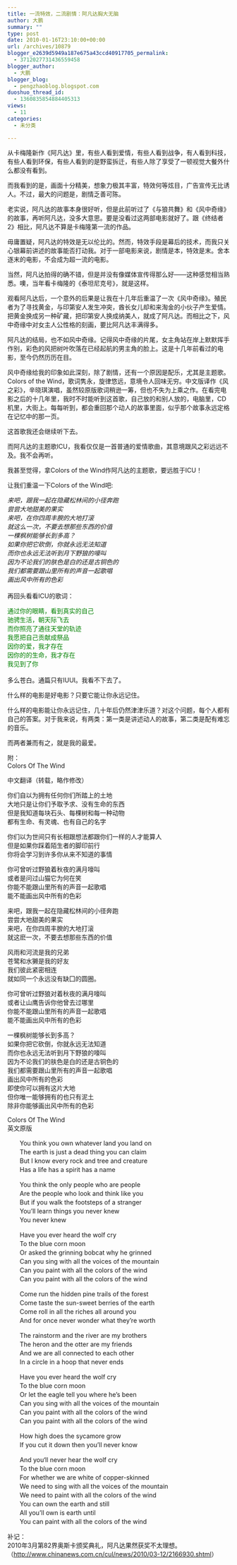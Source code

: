 ```yaml
---
title: 一流特效，二流剧情：阿凡达胸大无脑
author: 大鹏
summary: ""
type: post
date: 2010-01-16T23:10:00+00:00
url: /archives/10879
blogger_e2639d5949a187e675a43ccd40917705_permalink:
  - 3712027731436559458
blogger_author:
  - 大鹏
blogger_blog:
  - pengzhaoblog.blogspot.com
duoshuo_thread_id:
  - 1360835854884405313
views:
  - 11
categories:
  - 未分类

---
```

从卡梅隆新作《阿凡达》里，有些人看到爱情，有些人看到战争，有人看到科技，有些人看到环保，有些人看到的是野蛮拆迁，有些人除了享受了一顿视觉大餐外什么都没有看到。

而我看到的是，画面十分精美，想象力极其丰富，特效何等炫目，广告宣传无比诱人。不过，最大的问题是，剧情乏善可陈。

老实说，阿凡达的故事本身很好听，但是此前听过了《与狼共舞》和《风中奇缘》的故事，再听阿凡达，没多大意思。要是没看过这两部电影就好了。跟《终结者2》相比，阿凡达不算是卡梅隆第一流的作品。

毋庸置疑，阿凡达的特效是无以伦比的。然而，特效手段是幕后的技术，而我只关心银幕前讲述的故事能否打动我。对于一部电影来说，剧情是本，特效是末。舍本逐末的电影，不会成为超一流的电影。

当然，阿凡达拍得的确不错，但是并没有像媒体宣传得那么好——这种感觉相当熟悉。噢，当年看卡梅隆的《泰坦尼克号》，就是这样。

观看阿凡达后，一个意外的后果是让我在十几年后重温了一次《风中奇缘》。殖民者为了寻找黄金，与印第安人发生冲突，酋长女儿却和来淘金的小伙子产生爱情。把黄金换成另一种矿藏，把印第安人换成纳美人，就成了阿凡达。而相比之下，风中奇缘中对女主人公性格的刻画，要比阿凡达丰满得多。

阿凡达的结局，也不如风中奇缘。记得风中奇缘的片尾，女主角站在岸上默默挥手作别，彩色的风把树叶吹落在已经起航的男主角的脸上。这是十几年前看过的电影，至今仍然历历在目。

风中奇缘给我的印象如此深刻，除了剧情，还有一个原因是配乐，尤其是主题歌。Colors of the Wind，歌词隽永，旋律悠远，意境令人回味无穷。中文版译作《风之彩》，辛晓琪演唱，虽然较原版歌词稍逊一筹，但也不失为上乘之作。在看完电影之后的十几年里，我时不时能听到这首歌，自己放的和别人放的，电脑里，CD机里，大街上。每每听到，都会重回那个动人的故事里面，似乎那个故事永远定格在记忆中的那一页。

这首歌我还会继续听下去。

而阿凡达的主题歌ICU，我看仅仅是一首普通的爱情歌曲，其意境跟风之彩远远不及。我不会再听。

我甚至觉得，拿Colors of the Wind作阿凡达的主题歌，要远胜于ICU！

让我们重温一下Colors of the Wind吧:

<span style="font-style:italic;">来吧，跟我一起在隐藏松林间的小径奔跑</span><br style="font-style:italic;" /><span style="font-style:italic;">尝尝大地甜美的果实</span><br style="font-style:italic;" /><span style="font-style:italic;">来吧，在你四周丰腴的大地打滚</span><br style="font-style:italic;" /><span style="font-style:italic;">就这么一次，不要去想那些东西的价值</span><br style="font-style:italic;" /><span style="font-style:italic;">一棵枫树能够长到多高？</span><br style="font-style:italic;" /><span style="font-style:italic;">如果你把它砍倒，你就永远无法知道</span><br style="font-style:italic;" /><span style="font-style:italic;">而你也永远无法听到月下野狼的嚎叫</span><br style="font-style:italic;" /><span style="font-style:italic;">因为不论我们的肤色是白的还是古铜色的</span><br style="font-style:italic;" /><span style="font-style:italic;">我们都需要跟山里所有的声音一起歌唱</span><br style="font-style:italic;" /><span style="font-style:italic;">画出风中所有的色彩</span><br style="font-style:italic;" />  
再回头看看ICU的歌词：

<font color="#008000">通过你的眼睛，看到真实的自己<br />驰骋生活，朝天际飞去<br />而你照亮了通往天堂的轨迹<br />我愿把自己贡献成祭品<br />因你的爱，我才存在</font><br style="color:rgb(127,127,127);font-style:italic;" /><font color="#008000">因你的的生命，我才存在<br />我见到了你<br /></font>  
多么苍白。通篇只有IUUI。我看不下去了。

什么样的电影是好电影？只要它能让你永远记住。

什么样的电影能让你永远记住，几十年后仍然津津乐道？对这个问题，每个人都有自己的答案。对于我来说，有两类：第一类是讲述动人的故事，第二类是配有难忘的音乐。

而两者兼而有之，就是我的最爱。

附：  
Colors Of The Wind

中文翻译（转载，略作修改）

你们自以为拥有任何你们所踏上的土地  
大地只是让你们予取予求、没有生命的东西  
但是我知道每块石头、每棵树和每一种动物  
都有生命、有灵魂、也有自己的名字

你们以为世间只有长相跟想法都跟你们一样的人才能算人  
但是如果你踩着陌生者的脚印前行  
你将会学习到许多你从来不知道的事情

你可曾听过野狼着秋夜的满月嚎叫  
或者是问过山猫它为何在笑  
你能不能跟山里所有的声音一起歌唱  
能不能画出风中所有的色彩

来吧，跟我一起在隐藏松林间的小径奔跑  
尝尝大地甜美的果实  
来吧，在你四周丰腴的大地打滚  
就这麽一次，不要去想那些东西的价值

风雨和河流是我的兄弟  
苍鹭和水獭是我的好友  
我们彼此紧密相连  
就如同一个永远没有缺囗的圆圈。

你可曾听过野狼对着秋夜的满月嚎叫  
或者让山鹰告诉你他曾去过哪里  
你能不能跟山里所有的声音一起歌唱  
能不能画出风中所有的色彩

一棵枫树能够长到多高？  
如果你把它砍倒，你就永远无法知道  
而你也永远无法听到月下野狼的嚎叫  
因为不论我们的肤色是白的还是古铜色的  
我们都需要跟山里所有的声音一起歌唱  
画出风中所有的色彩  
即使你可以拥有这片大地  
但你唯一能够拥有的也只有泥土  
除非你能够画出风中所有的色彩

Colors Of The Wind  
英文原版

　　You think you own whatever land you land on  
　　The earth is just a dead thing you can claim  
　　But I know every rock and tree and creature  
　　Has a life has a spirit has a name

　　You think the only people who are people  
　　Are the people who look and think like you  
　　But if you walk the footsteps of a stranger  
　　You’ll learn things you never knew  
　　You never knew

　　Have you ever heard the wolf cry  
　　To the blue corn moon  
　　Or asked the grinning bobcat why he grinned  
　　Can you sing with all the voices of the mountain  
　　Can you paint with all the colors of the wind  
　　Can you paint with all the colors of the wind

　　Come run the hidden pine trails of the forest  
　　Come taste the sun-sweet berries of the earth  
　　Come roll in all the riches all around you  
　　And for once never wonder what they’re worth

　　The rainstorm and the river are my brothers  
　　The heron and the otter are my friends  
　　And we are all connected to each other  
　　In a circle in a hoop that never ends

　　Have you ever heard the wolf cry  
　　To the blue corn moon  
　　Or let the eagle tell you where he’s been  
　　Can you sing with all the voices of the mountain  
　　Can you paint with all the colors of the wind  
　　Can you paint with all the colors of the wind

　　How high does the sycamore grow  
　　If you cut it down then you’ll never know

　　And you‘ll never hear the wolf cry  
　　To the blue corn moon  
　　For whether we are white of copper-skinned  
　　We need to sing with all the voices of the mountain  
　　We need to paint with all the colors of the wind  
　　You can own the earth and still  
　　All you’ll own is earth until  
　　You can paint with all the colors of the wind

补记：  
2010年3月第82界奥斯卡颁奖典礼，阿凡达果然获奖不太理想。（<http://www.chinanews.com.cn/cul/news/2010/03-12/2166930.shtml>）
